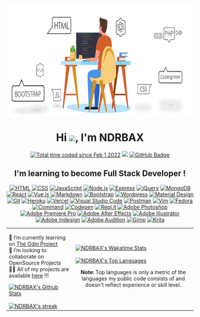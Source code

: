 <!--
**NDRBAX/NDRBAX** is a ✨ _special_ ✨ repository because its `README.md` (this file) appears on your GitHub profile.

Here are some ideas to get you started:

- 🔭 I’m currently working on ...
- 🌱 I’m currently learning ...
- 👯 I’m looking to collaborate on ...
- 🤔 I’m looking for help with ...
- 💬 Ask me about ...
- 📫 How to reach me: ...
- 😄 Pronouns: ...
- ⚡ Fun fact: ...
-->

<div class="header">
    <a href="#"><img width="100%" src="charts/main-qimg-fa7b4bdc3b2f73e749e5c2c646d4ae13.gif" height="300px" align="center" /></a>
    <h1 align="center">Hi <img src="https://raw.githubusercontent.com/MartinHeinz/MartinHeinz/master/wave.gif" width="30px">, I'm NDRBAX</h1>
    <p align="center">
        <a href="https://wakatime.com/@86d7ec69-f6ba-4041-8e22-8c92ba3fc1de"><img src="https://wakatime.com/badge/user/86d7ec69-f6ba-4041-8e22-8c92ba3fc1de.svg" alt="Total time coded since Feb 1 2022" /></a>
        <a href="https://github.com/Meghna-DAS/github-profile-views-counter"><img src="https://komarev.com/ghpvc/?username=NDRBAX"></a>
        <a href="https://github.com/NDRBAX?tab=followers"><img src="https://img.shields.io/github/followers/NDRBAX?label=Followers&style=social" alt="GitHub Badge"></a>
    </p>
    <h2 align="center">I'm learning to become Full Stack Developer !</h2>
    <p align="center">
    <a href="https://github.com/search?q=user%3ANDRBAX+language%3Ahtml"><img alt="HTML" src="https://img.shields.io/badge/HTML-E34F26.svg?logo=html5&logoColor=white"></a>
    <a href="https://github.com/search?q=user%3ANDRBAX+language%3Acss"><img alt="CSS" src="https://img.shields.io/badge/CSS-1572B6.svg?logo=css3&logoColor=white"></a>
    <a href="https://github.com/search?q=user%3ANDRBAX+language%3Ajavascript"><img alt="JavaScript" src="https://img.shields.io/badge/JavaScript-F7DF1E.svg?logo=javascript&logoColor=black"></a>
    <a href="https://github.com/search?q=user%3ANDRBAX+language%3Ajavascript"><img alt="Node.js" src="https://img.shields.io/badge/Node.js-43853D.svg?logo=node.js&logoColor=white"></a>
    <a href="#"><img alt="Express" src="https://img.shields.io/badge/Express-20232a.svg?logo=express&logoColor=%2361DAFB"></a>
    <a href="#"><img alt="jQuery" src="https://img.shields.io/badge/jQuery-0984e3.svg?logo=jquery&logoColor=%FFFFFF"></a>
    <a href="#"><img alt="MongoDB" src ="https://img.shields.io/badge/MongoDB-4ea94b.svg?logo=mongodb&logoColor=white"></a>
    <a href="#"><img alt="React" src="https://img.shields.io/badge/React-20232a.svg?logo=react&logoColor=%2361DAFB"></a>
    <a href="#"><img alt="Vue.js" src="https://img.shields.io/badge/Vue.js-0c2461.svg?logo=vue.js&logoColor=%FFF"></a>
    <a href="https://github.com/search?q=user%3ANDRBAX+language%3Amarkdown"><img alt="Markdown" src="https://img.shields.io/badge/Markdown-000000.svg?logo=markdown&logoColor=white"></a>
    <a href="#"><img alt="Bootstrap" src="https://img.shields.io/badge/Bootstrap-7952B3.svg?logo=bootstrap&logoColor=white"></a>
    <a href="#"><img alt="Wordpress" src="https://img.shields.io/badge/Wordpress-21759B?logo=wordpress&logoColor=white"></a>
    <a href="#"><img alt="Material Design" src="https://img.shields.io/badge/Material%20Design-1B1464.svg?logo=material-design&logoColor=white"></a>
    <a href="#"><img alt="Git" src="https://img.shields.io/badge/Git-F05033.svg?logo=git&logoColor=white"></a>
    <a href="#"><img alt="Heroku" src="https://img.shields.io/badge/Heroku-430098.svg?logo=heroku&logoColor=white"></a>
    <a href="#"><img alt="Vercel" src="https://img.shields.io/badge/Vercel-000000.svg?logo=vercel&logoColor=white"></a>
    <a href="#"><img alt="Visual Studio Code" src="https://img.shields.io/badge/Visual%20Studio%20Code-0078d7.svg?logo=visual-studio-code&logoColor=white"></a>
    <a href="#"><img alt="Postman" src="https://img.shields.io/badge/Postman-FF6C37?logo=postman&logoColor=white"></a>
    <a href="#"><img alt="Vim" src="https://img.shields.io/badge/Vim-019733.svg?logo=vim&logoColor=%white"></a>
    <a href="#"><img alt="Fedora" src="https://img.shields.io/badge/Fedora-0c2461.svg?logo=fedora&logoColor=%2361DAFB"></a>
    <a href="#"><img alt="Command" src="https://img.shields.io/badge/Terminal-3c6382.svg?logo=gnometerminal&logoColor=%white"></a>
    <a href="#"><img alt="Codepen" src="https://img.shields.io/badge/Codepen-000000.svg?logo=codepen&logoColor=white"></a>
    <a href="#"><img alt="Repl.it" src="https://img.shields.io/badge/Repl.it-0D101E.svg?logo=Replit&logoColor=white"></a>
    <a href="#"><img alt="Adobe Photoshop" src="https://img.shields.io/badge/Photoshop-20232a.svg?logo=adobephotoshop&logoColor=%FFF"></a>
    <a href="#"><img alt="Adobe Premiere Pro" src="https://img.shields.io/badge/Premiere Pro-20232a.svg?logo=adobepremierepro&logoColor=%FFF"></a>
    <a href="#"><img alt="Adobe After Effects" src="https://img.shields.io/badge/After Effects-20232a.svg?logo=adobeaftereffects&logoColor=%FFF"></a>
    <a href="#"><img alt="Adobe Illustrator" src="https://img.shields.io/badge/Illustrator-20232a.svg?logo=adobeillustrator&logoColor=%white"></a>
    <a href="#"><img alt="Adobe Indesign" src="https://img.shields.io/badge/Indesign-20232a.svg?logo=adobeindesign&logoColor=%FFF"></a>
    <a href="#"><img alt="Adobe Audition" src="https://img.shields.io/badge/Audition-20232a.svg?logo=adobeaudition&logoColor=%FFF"></a>
    <a href="#"><img alt="Gimp" src="https://img.shields.io/badge/Gimp-b71540.svg?logo=gimp&logoColor=%FFF"></a>
    <a href="#"><img alt="Krita" src="https://img.shields.io/badge/Krita-1e3799.svg?logo=krita&logoColor=%white"></a> 
</p>
       
</div>

<table style="border:0">
 <tr>
 <td>
    <p>🔭 I’m currently learning on <a href="https://www.theodinproject.com/">The Odin Project</a>
    </br>👯 I’m looking to collaborate on <strfrom collections.abc import MutableMapping
ong>OpenSource Projects</strfrom>
    </br>👨‍💻  All of my projects are available <a href="https://github.com/NDRBAX?tab=repositories">here</a> !!!</p>
   <a href="https://github.com/NDRBAX?tab=repositories"><img alt="NDRBAX's Github Stats" src="https://github-readme-stats-ndrbax.vercel.app/api?username=NDRBAX&show_icons=true&count_private=true&theme=swift&hide_border=true&bg_color=fff&custom_title=NDRBAX" /></a>
    </br></br>
     <a href="https://github.com/NDRBAX?tab=repositories"><img alt="NDRBAX's streak" src="https://ndrbax-streak-stats.herokuapp.com?user=ndrbax&theme=swift&hide_border=true&date_format=j%20M%5B%20Y%5D" /></a>
</td>
    <td>
    <a href="https://github.com/NDRBAX?tab=repositories"><img alt="NDRBAX's Wakatime Stats" src="https://github-readme-stats-ndrbax.vercel.app/api/wakatime?username=NDRBAX&theme=swift&hide_border=true&langs_count=8&bg_color=fff&layout=compact&custom_title=Recent activity" /></a></br></br>
    <a href="https://github.com/NDRBAX?tab=repositories "><img alt="NDRBAX's Top Languages" src="https://github-readme-stats-ndrbax.vercel.app/api/top-langs/?username=NDRBAX&langs_count=8&count_private=true&layout=compact&theme=swift&hide_border=true&bg_color=fff"/></a><p align="center"><b>Note:</b> Top languages is only a metric of the languages my public code consists of and doesn't reflect experience or skill level.</p>
    </td>
 </tr>













